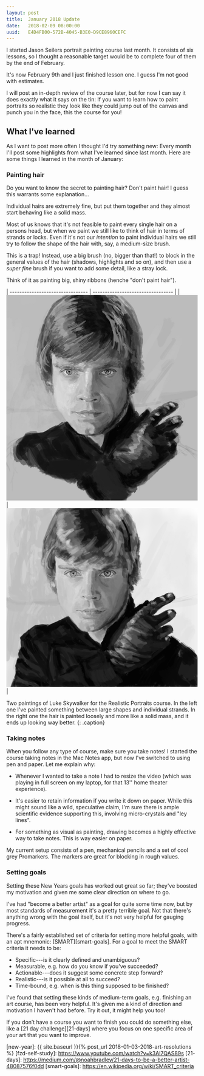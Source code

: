 ```yaml
---
layout: post
title:  January 2018 Update
date:   2018-02-09 08:00:00
uuid:   E4D4FB00-572B-4045-B3E0-D9CE8960CEFC
---
```


I started Jason Seilers portrait painting course last month. It consists of six
lessons, so I thought a reasonable target would be to complete four of them by
the end of February.

It's now February 9th and I just finished lesson one. I guess I'm not good with
estimates.

I will post an in-depth review of the course later, but for now I can say it
does exactly what it says on the tin: If you want to learn how to paint
portraits so realistic they look like they could jump out of the canvas and
punch you in the face, this the course for you!

## What I've learned

As I want to post more often I thought I'd try something new: Every month I'll
post some highlights from what I've learned since last month. Here are some
things I learned in the month of January:

### Painting hair

Do you want to know the secret to painting hair? Don't paint hair! I guess this
warrants some explanation...

Individual hairs are extremely fine, but put them together and they almost
start behaving like a solid mass.

Most of us knows that it's not feasible to paint every single hair on a persons
head, but when we paint we still like to think of hair in terms of strands or
locks. Even if it's not our *intention* to paint individual hairs we still try
to follow the shape of the hair with, say, a medium-size brush.

This is a trap! Instead, use a big brush (no, bigger than that!) to block in
the general values of the hair (shadows, highlights and so on), and then use a
*super fine* brush if you want to add some detail, like a stray lock.

Think of it as painting big, shiny ribbons (henche "don't paint hair").

| -------------------------------- | --------------------------------- |
| ![](/assets/luke-skywalker-1.jpg)| ![](/assets/luke-skywalker-2.jpg) |

Two paintings of Luke Skywalker for the Realistic Portraits course. In the left
one I've painted something between large shapes and individual strands. In the
right one the hair is painted loosely and more like a solid mass, and it ends
up looking way better.
{: .caption}

### Taking notes

When you follow any type of course, make sure you take notes! I started the
course taking notes in the Mac Notes app, but now I've switched to using pen
and paper. Let me explain why:

 * Whenever I wanted to take a note I had to resize the video (which was
   playing in full screen on my laptop, for that 13'' home theater experience). 

 * It's easier to retain information if you write it down on paper. While this
   might sound like a wild, speculative claim, I'm sure there is ample
   scientific evidence supporting this, involving micro-crystals and "ley
   lines".

 * For something as visual as painting, drawing becomes a highly effective way
   to take notes. This is way easier on paper.

My current setup consists of a pen, mechanical pencils and a set of cool grey
Promarkers. The markers are great for blocking in rough values.

### Setting goals

Setting these New Years goals has worked out great so far; they've boosted my
motivation and given me some clear direction on where to go.

I've had "become a better artist" as a goal for quite some time now, but by
most standards of measurement it's a pretty terrible goal. Not that there's
anything wrong with the goal itself, but it's not very helpful for gauging
progress.

There's a fairly established set of criteria for setting more helpful goals,
with an apt mnemonic: [SMART][smart-goals]. For a goal to meet the SMART
criteria it needs to be:

 * Specific---is it clearly defined and unambiguous?
 * Measurable, e.g. how do you know if you've succeeded?
 * Actionable---does it suggest some concrete step forward?
 * Realistic---is it possible at all to succeed?
 * Time-bound, e.g. when is this thing supposed to be finished?

I've found that setting these kinds of medium-term goals, e.g. finishing an art
course, has been very helpful. It's given me a kind of direction and motivation
I haven't had before. Try it out, it might help you too!

If you don’t have a course you want to finish you could do something else, like
a [21 day challenge][21-days] where you focus on one specific area of your art
that you want to improve.

<!--As per my [New Years resolutions][new-year]-->

[new-year]: {{ site.baseurl }}{% post_url 2018-01-03-2018-art-resolutions %}
[fzd-self-study]: https://www.youtube.com/watch?v=k3Al7QAS89s
[21-days]: https://medium.com/@noahbradley/21-days-to-be-a-better-artist-48087576f0dd
[smart-goals]: https://en.wikipedia.org/wiki/SMART_criteria
